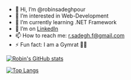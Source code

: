 - 👋 Hi, I’m @robinsadeghpour
- 👀 I’m interested in Web-Development
- 🌱 I’m currently learning .NET Framework
- 🤔 I’m on [LinkedIn](https://www.linkedin.com/in/robin-sadeghpour-faraj-204196230/)
- 📫 How to reach me: r.sadegh.f@gmail.com
- ⚡ Fun fact: I am a Gymrat 🏋️‍♂️




[![Robin's GitHub stats](https://github-readme-stats.vercel.app/api?username=robinsadeghpour&count_private=true&show_icons=true&theme=nord)](https://github.com/anuraghazra/github-readme-stats)


[![Top Langs](https://github-readme-stats.vercel.app/api/top-langs/?username=robinsadeghpour&theme=nord&layout=compact)](https://github.com/anuraghazra/github-readme-stats)
